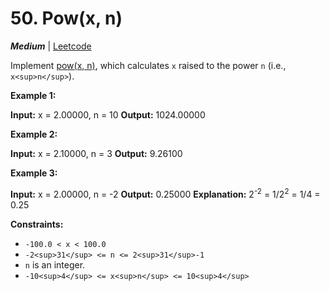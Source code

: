 # 50. Pow(x, n)

**_Medium_** | [Leetcode](https://leetcode.com/problems/powx-n/)

Implement [pow(x, n)](http://www.cplusplus.com/reference/valarray/pow/), which calculates `x` raised to the power `n` (i.e., `x<sup>n</sup>`).

**Example 1:**

**Input:** x = 2.00000, n = 10
**Output:** 1024.00000

**Example 2:**

**Input:** x = 2.10000, n = 3
**Output:** 9.26100

**Example 3:**

**Input:** x = 2.00000, n = -2
**Output:** 0.25000
**Explanation:** 2<sup>-2</sup> = 1/2<sup>2</sup> = 1/4 = 0.25

**Constraints:**

- `-100.0 < x < 100.0`
- `-2<sup>31</sup> <= n <= 2<sup>31</sup>-1`
- `n` is an integer.
- `-10<sup>4</sup> <= x<sup>n</sup> <= 10<sup>4</sup>`
